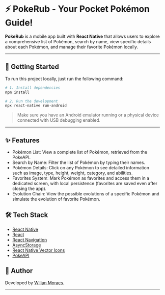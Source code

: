 # ⚡️ PokeRub - Your Pocket Pokémon Guide!

**PokeRub** is a mobile app built with **React Native** that allows users to explore a comprehensive list of Pokémon, search by name, view specific details about each Pokémon, and manage their favorite Pokémon locally.

---

## 🚀 Getting Started

To run this project locally, just run the following command:

```bash
# 1. Install dependencies
npm install

# 2. Run the development
npx react-native run-android
```

> Make sure you have an Android emulator running or a physical device connected with USB debugging enabled.

---

## ✨ Features

- Pokémon List: View a complete list of Pokémon, retrieved from the PokeAPI.
- Search by Name: Filter the list of Pokémon by typing their names.
- Pokémon Details: Click on any Pokémon to see detailed information such as image, type, height, weight, category, and abilities.
- Favorites System: Mark Pokémon as favorites and access them in a dedicated screen, with local persistence (favorites are saved even after closing the app).
- Evolution Chain: View the possible evolutions of a specific Pokémon and simulate the evolution of favorite Pokémon.

## 🛠️ Tech Stack

- [React Native](https://reactnative.dev)
- [React](https://react.dev)
- [React Navigation](https://reactnavigation.org)
- [AsyncStorage](https://react-native-async-storage.github.io/async-storage/)
- [React Native Vector Icons](https://github.com/oblador/react-native-vector-icons)
- [PokeAPI](https://pokeapi.co)


## 👤 Author

Developed by [Wilian Moraes](https://github.com/wilian-moraes).

---
